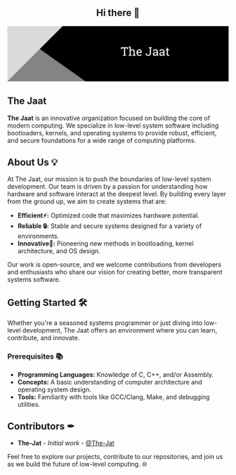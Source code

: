 <h2 align="center">Hi there 👋</h2>

![Organization Banner](./assets/Banner.png)

## The Jaat
**The Jaat** is an innovative organization focused on building the core of modern computing. We specialize in low-level system software including bootloaders, kernels, and operating systems to provide robust, efficient, and secure foundations for a wide range of computing platforms.

## About Us 💡

At The Jaat, our mission is to push the boundaries of low-level system development. Our team is driven by a passion for understanding how hardware and software interact at the deepest level. By building every layer from the ground up, we aim to create systems that are:

- **Efficient⚡:** Optimized code that maximizes hardware potential.
- **Reliable 🔒:** Stable and secure systems designed for a variety of environments.
- **Innovative🌟:** Pioneering new methods in bootloading, kernel architecture, and OS design.

Our work is open-source, and we welcome contributions from developers and enthusiasts who share our vision for creating better, more transparent systems software.

## Getting Started 🛠️

Whether you're a seasoned systems programmer or just diving into low-level development, The Jaat offers an environment where you can learn, contribute, and innovate.

### Prerequisites 📚

- **Programming Languages:** Knowledge of C, C++, and/or Assembly.
- **Concepts:** A basic understanding of computer architecture and operating system design.
- **Tools:** Familiarity with tools like GCC/Clang, Make, and debugging utilities.

## Contributors ✒
- **The-Jat** - _Initial work_ - [@The-Jat](https://github.com/The-Jat)

Feel free to explore our projects, contribute to our repositories, and join us as we build the future of low-level computing. 🌐
